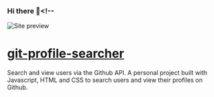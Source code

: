 ### Hi there 👋<!--
![Site preview]([https://postimg.cc/rRDmz1S9](https://i.postimg.cc/Hn27Z3nF/Capture-d-e-cran-2023-12-04-a-14-51-41.png))

# [git-profile-searcher](https://git-profile-searcher.netlify.app/)

Search and view users via the Github API. A personal project built with Javascript, HTML and CSS to search users and view their profiles on Github.
